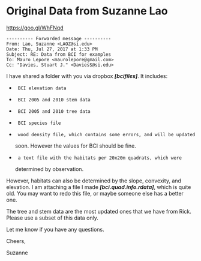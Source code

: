 Original Data from Suzanne Lao
================

<https://goo.gl/WhFNqd>

    ---------- Forwarded message ----------
    From: Lao, Suzanne <LAOZ@si.edu>
    Date: Thu, Jul 27, 2017 at 1:33 PM
    Subject: RE: Data from BCI for examples
    To: Mauro Lepore <maurolepore@gmail.com>
    Cc: "Davies, Stuart J." <DaviesS@si.edu>

I have shared a folder with you via dropbox ***\[bcifiles\]***. It includes:

-      BCI elevation data

-      BCI 2005 and 2010 stem data

-      BCI 2005 and 2010 tree data

-      BCI species file

-      wood density file, which contains some errors, and will be updated

    soon. However the values for BCI should be fine.

-      a text file with the habitats per 20x20m quadrats, which were

    determined by observation.

However, habitats can also be determined by the slope, convexity, and elevation. I am attaching a file I made ***\[bci.quad.info.rdata\]***, which is quite old. You may want to redo this file, or maybe someone else has a better one.

The tree and stem data are the most updated ones that we have from Rick. Please use a subset of this data only.

Let me know if you have any questions.

Cheers,

Suzanne
